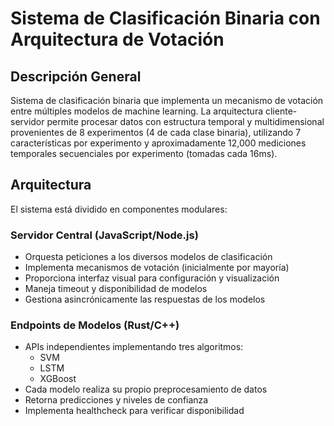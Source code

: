 # Sistema de Clasificación Binaria con Arquitectura de Votación

## Descripción General
Sistema de clasificación binaria que implementa un mecanismo de votación entre múltiples modelos de machine learning. La arquitectura cliente-servidor permite procesar datos con estructura temporal y multidimensional provenientes de 8 experimentos (4 de cada clase binaria), utilizando 7 características por experimento y aproximadamente 12,000 mediciones temporales secuenciales por experimento (tomadas cada 16ms).

## Arquitectura
El sistema está dividido en componentes modulares:

### Servidor Central (JavaScript/Node.js)
- Orquesta peticiones a los diversos modelos de clasificación
- Implementa mecanismos de votación (inicialmente por mayoría)
- Proporciona interfaz visual para configuración y visualización
- Maneja timeout y disponibilidad de modelos
- Gestiona asincrónicamente las respuestas de los modelos

### Endpoints de Modelos (Rust/C++)
- APIs independientes implementando tres algoritmos:
  - SVM
  - LSTM
  - XGBoost
- Cada modelo realiza su propio preprocesamiento de datos
- Retorna predicciones y niveles de confianza
- Implementa healthcheck para verificar disponibilidad
